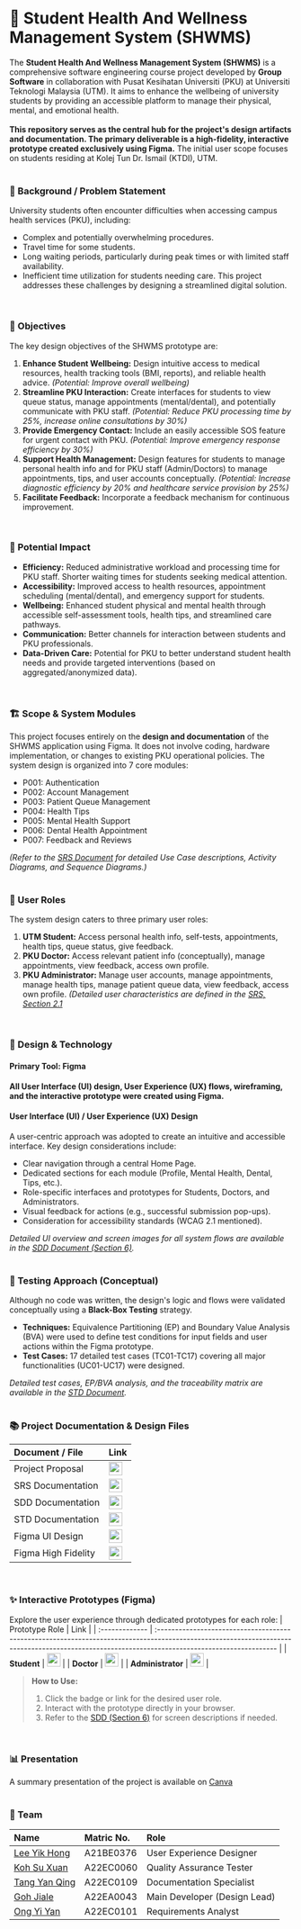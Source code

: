 # 🏥 Student Health And Wellness Management System (SHWMS)
The **Student Health And Wellness Management System (SHWMS)** is a comprehensive software engineering course project developed by **Group Software** in collaboration with Pusat Kesihatan Universiti (PKU) at Universiti Teknologi Malaysia (UTM). It aims to enhance the wellbeing of university students by providing an accessible platform to manage their physical, mental, and emotional health.<br><br>
**This repository serves as the central hub for the project's design artifacts and documentation. The primary deliverable is a high-fidelity, interactive prototype created exclusively using Figma.** The initial user scope focuses on students residing at Kolej Tun Dr. Ismail (KTDI), UTM.
<br><br>

### 🤔 Background / Problem Statement
University students often encounter difficulties when accessing campus health services (PKU), including:
*   Complex and potentially overwhelming procedures.
*   Travel time for some students.
*   Long waiting periods, particularly during peak times or with limited staff availability.
*   Inefficient time utilization for students needing care.
This project addresses these challenges by designing a streamlined digital solution.
<br>

### 🎯 Objectives
The key design objectives of the SHWMS prototype are:
1.  **Enhance Student Wellbeing:** Design intuitive access to medical resources, health tracking tools (BMI, reports), and reliable health advice. *(Potential: Improve overall wellbeing)*
2.  **Streamline PKU Interaction:** Create interfaces for students to view queue status, manage appointments (mental/dental), and potentially communicate with PKU staff. *(Potential: Reduce PKU processing time by 25%, increase online consultations by 30%)*
3.  **Provide Emergency Contact:** Include an easily accessible SOS feature for urgent contact with PKU. *(Potential: Improve emergency response efficiency by 30%)*
4.  **Support Health Management:** Design features for students to manage personal health info and for PKU staff (Admin/Doctors) to manage appointments, tips, and user accounts conceptually. *(Potential: Increase diagnostic efficiency by 20% and healthcare service provision by 25%)*
5.  **Facilitate Feedback:** Incorporate a feedback mechanism for continuous improvement.
<br>

### 🚀 Potential Impact
*   **Efficiency:** Reduced administrative workload and processing time for PKU staff. Shorter waiting times for students seeking medical attention.
*   **Accessibility:** Improved access to health resources, appointment scheduling (mental/dental), and emergency support for students.
*   **Wellbeing:** Enhanced student physical and mental health through accessible self-assessment tools, health tips, and streamlined care pathways.
*   **Communication:** Better channels for interaction between students and PKU professionals.
*   **Data-Driven Care:** Potential for PKU to better understand student health needs and provide targeted interventions (based on aggregated/anonymized data).
<br>

### 🏗️ Scope & System Modules
This project focuses entirely on the **design and documentation** of the SHWMS application using Figma. It does not involve coding, hardware implementation, or changes to existing PKU operational policies. The system design is organized into 7 core modules:
- P001: Authentication
- P002: Account Management
- P003: Patient Queue Management
- P004: Health Tips
- P005: Mental Health Support
- P006: Dental Health Appointment
- P007: Feedback and Reviews

*(Refer to the [SRS Document](https://github.com/kohxuan/StudentHealthAndWellnessManagementSystem/blob/main/docs/SystemRequirementSpecification-SRS.pdf) for detailed Use Case descriptions, Activity Diagrams, and Sequence Diagrams.)*
<br><br>

### 👥 User Roles
The system design caters to three primary user roles:
1.  **UTM Student:** Access personal health info, self-tests, appointments, health tips, queue status, give feedback.
2.  **PKU Doctor:** Access relevant patient info (conceptually), manage appointments, view feedback, access own profile.
3.  **PKU Administrator:** Manage user accounts, manage appointments, manage health tips, manage patient queue data, view feedback, access own profile.
*(Detailed user characteristics are defined in the [SRS, Section 2.1](https://github.com/kohxuan/StudentHealthAndWellnessManagementSystem/blob/main/docs/SystemRequirementSpecification-SRS.pdf)*
<br>

### 🎨 Design & Technology
#### Primary Tool: Figma
**All User Interface (UI) design, User Experience (UX) flows, wireframing, and the interactive prototype were created using Figma.**

#### User Interface (UI) / User Experience (UX) Design
A user-centric approach was adopted to create an intuitive and accessible interface. Key design considerations include:
*   Clear navigation through a central Home Page.
*   Dedicated sections for each module (Profile, Mental Health, Dental, Tips, etc.).
*   Role-specific interfaces and prototypes for Students, Doctors, and Administrators.
*   Visual feedback for actions (e.g., successful submission pop-ups).
*   Consideration for accessibility standards (WCAG 2.1 mentioned).

*Detailed UI overview and screen images for all system flows are available in the [SDD Document (Section 6)](https://github.com/kohxuan/StudentHealthAndWellnessManagementSystem/blob/main/docs/SystemDesignDescriptions-SDD.pdf).*
<br><br>

### 🧪 Testing Approach (Conceptual)
Although no code was written, the design's logic and flows were validated conceptually using a **Black-Box Testing** strategy.
*   **Techniques:** Equivalence Partitioning (EP) and Boundary Value Analysis (BVA) were used to define test conditions for input fields and user actions within the Figma prototype.
*   **Test Cases:** 17 detailed test cases (TC01-TC17) covering all major functionalities (UC01-UC17) were designed.

*Detailed test cases, EP/BVA analysis, and the traceability matrix are available in the [STD Document](https://github.com/kohxuan/StudentHealthAndWellnessManagementSystem/blob/main/docs/SystemTestingDocumentation-STD.pdf).*
<br><br>

### 📚 Project Documentation & Design Files
| Document / File               | Link                                                                                                                                                            | 
| :---------------------------- | :-------------------------------------------------------------------------------------------------------------------------------------------------------------- |
| Project Proposal              | <a href="https://github.com/kohxuan/StudentHealthAndWellnessManagementSystem/blob/main/docs/Proposal.md" ><img src="https://github.com/user-attachments/assets/680fbc90-1078-4a35-8178-841f158b8f16" width="24px" height="24px" ></a>                                                |
| SRS Documentation             | <a href="https://github.com/kohxuan/StudentHealthAndWellnessManagementSystem/blob/main/docs/SystemRequirementSpecification-SRS.pdf" ><img src="https://github.com/user-attachments/assets/680fbc90-1078-4a35-8178-841f158b8f16" width="24px" height="24px" ></a>          |
| SDD Documentation             | <a href="https://github.com/kohxuan/StudentHealthAndWellnessManagementSystem/blob/main/docs/SystemDesignDescriptions-SDD.pdf" ><img src="https://github.com/user-attachments/assets/680fbc90-1078-4a35-8178-841f158b8f16" width="24px" height="24px" ></a>          |
| STD Documentation             | <a href="https://github.com/kohxuan/StudentHealthAndWellnessManagementSystem/blob/main/docs/SystemTestingDocumentation-STD.pdf" ><img src="https://github.com/user-attachments/assets/680fbc90-1078-4a35-8178-841f158b8f16" width="24px" height="24px" ></a>          |
| Figma UI Design               | <a href="https://www.figma.com/design/C7ch9sDyASu0IwGQAkdrdg/UI-Design?m=auto&t=npoGNzxSlWV88gP2-1" ><img src="https://github.com/user-attachments/assets/0b9cc8e9-8387-43d7-bbc5-88e24291ee5c" width="24px" height="24px" ></a>                                                     |
| Figma High Fidelity           | <a href="https://www.figma.com/design/x5UMz9WXwmZzPAUMvTbjRb/High-Fidelity-Design?m=auto&t=npoGNzxSlWV88gP2-1" ><img src="https://github.com/user-attachments/assets/0b9cc8e9-8387-43d7-bbc5-88e24291ee5c" width="24px" height="24px" ></a>                                      |
<br>

### ✨ Interactive Prototypes (Figma)
Explore the user experience through dedicated prototypes for each role:
| Prototype Role | Link                                                                                                                                                                                           |
| :------------- | :--------------------------------------------------------------------------------------------------------------------------------------------------------------------------------------------- |
| **Student**    | <a href="https://www.figma.com/proto/C7ch9sDyASu0IwGQAkdrdg/UI-Design?node-id=138-31312&p=f&t=CT8d5Tehpz6OAsF7-0&scaling=scale-down&content-scaling=fixed&page-id=0%3A1&starting-point-node-id=138%3A31312&hide-ui=1"><img src="https://github.com/user-attachments/assets/0b9cc8e9-8387-43d7-bbc5-88e24291ee5c" width="24px" height="24px" ></a> |
| **Doctor**     | <a href="https://www.figma.com/proto/C7ch9sDyASu0IwGQAkdrdg/UI-Design?node-id=169-31207&p=f&t=8xf4MguovUF2s5ld-8&scaling=scale-down&content-scaling=fixed&page-id=1%3A3&starting-point-node-id=169%3A31207&hide-ui=1" ><img src="https://github.com/user-attachments/assets/0b9cc8e9-8387-43d7-bbc5-88e24291ee5c" width="24px" height="24px" ></a>  |
| **Administrator**      | <a href="https://www.figma.com/proto/C7ch9sDyASu0IwGQAkdrdg/UI-Design?node-id=169-32026&p=f&t=NK5fjG2s59aiimIK-8&scaling=scale-down&content-scaling=fixed&page-id=1%3A4&starting-point-node-id=169%3A32026&hide-ui=1" ><img src="https://github.com/user-attachments/assets/0b9cc8e9-8387-43d7-bbc5-88e24291ee5c" width="24px" height="24px" ></a> |

> **How to Use:**
> 1.  Click the badge or link for the desired user role.
> 2.  Interact with the prototype directly in your browser.
> 3.  Refer to the [SDD (Section 6)](https://github.com/kohxuan/StudentHealthAndWellnessManagementSystem/blob/main/docs/SystemDesignDescriptions-SDD.pdf) for screen descriptions if needed.
<br>

### 📊 Presentation
A summary presentation of the project is available on [Canva](https://www.canva.com/design/DAGk84QmbKg/sGHGl-HFrEQyed_3rfl3Yg/view?utm_content=DAGk84QmbKg&utm_campaign=designshare&utm_medium=link2&utm_source=uniquelinks&utlId=hf969b64464)
<br><br>

### 🤝 Team
| Name                                            | Matric No. | Role                         | 
| :-------------                                  | :--------- | :-------------------------   | 
| [Lee Yik Hong](https://github.com/YIKHONGLEE)   | A21BE0376  | User Experience Designer     |
| [Koh Su Xuan](https://github.com/kohxuan)       | A22EC0060  | Quality Assurance Tester     |
| [Tang Yan Qing](https://github.com/yan-qing09)  | A22EC0109  | Documentation Specialist     |
| [Goh Jiale](https://github.com/Jialegoh)        | A22EA0043  | Main Developer (Design Lead) |
| [Ong Yi Yan](https://github.com/ONGYIYAN)       | A22EC0101  | Requirements Analyst         |
<br>
